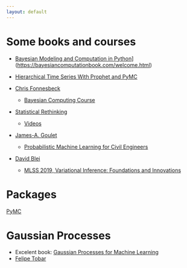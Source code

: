 ```yaml
---
layout: default
---
```


# Some books and courses
* [Bayesian Modeling and Computation in Python](https://bayesiancomputationbook.com/index.html)](https://bayesiancomputationbook.com/welcome.html)
* [Hierarchical Time Series With Prophet and PyMC](https://www.youtube.com/watch?v=appLxcMLT9Y)
* [Chris Fonnesbeck](https://github.com/fonnesbeck)
	* [Bayesian Computing Course](https://github.com/fonnesbeck/Bayes_Computing_Course)

* [Statistical Rethinking](https://xcelab.net/rm/statistical-rethinking/)
	* [Videos](https://www.youtube.com/playlist?list=PLDcUM9US4XdMROZ57-OIRtIK0aOynbgZN)

* [James-A. Goulet](http://profs.polymtl.ca/jagoulet/Site/Goulet_web_page_MAIN.html)
	* [Probabilistic Machine Learning for Civil Engineers](http://profs.polymtl.ca/jagoulet/Site/Goulet_web_page_BOOK.html)


* [David Blei](http://www.cs.columbia.edu/~blei/)
	* [MLSS 2019, Variational Inference: Foundations and Innovations ](https://www.youtube.com/watch?v=DaqNNLidswA)


# Packages
[PyMC](https://www.pymc.io/welcome.html)

# Gaussian Processes
* Excelent book: [Gaussian Processes for Machine Learning](https://gaussianprocess.org/gpml/)
* [Felipe Tobar](http://www.dim.uchile.cl/~ftobar/)
